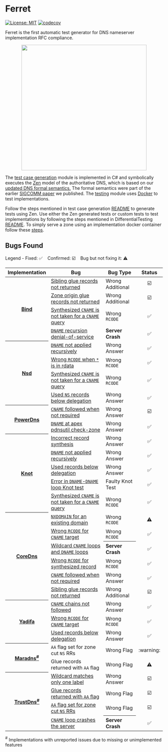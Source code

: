 Ferret 
==========

[![License: MIT](https://img.shields.io/badge/License-MIT-blue.svg?style=popout)](https://opensource.org/licenses/MIT)
[![codecov](https://codecov.io/gh/dns-groot/Ferret/branch/main/graph/badge.svg?token=T2A3Z90D3E&style=popout)](https://app.codecov.io/gh/dns-groot/ferret)

Ferret is the first automatic test generator for DNS nameserver implementation RFC compliance. 

<p align="center">
  <img src="system.PNG" width="400"/>
  <br>
</p>


The [test case generation](TestGenerator/) module is implemented in C# and symbolically executes the [Zen](https://github.com/microsoft/Zen) model of the authoritative DNS, which is based on our [updated DNS formal semantics.](https://sivakesava1.github.io/assets/pdf/sigcomm20_groot.pdf) The formal semantics were part of the earlier [SIGCOMM paper](https://dl.acm.org/doi/10.1145/3387514.3405871) we published. The [testing](DifferentialTesting/) module uses [Docker](https://www.docker.com/) to test implementations.

Follow the steps mentioned in test case generation [README](TestGenerator/) to generate tests using Zen. Use either the Zen generated tests or custom tests to test implementations by following the steps mentioned in DifferentialTesting [README](DifferentialTesting/). To simply serve a zone using an implementation docker container follow these [steps](DifferentialTesting/Implementations).

## Bugs Found

Legend - Fixed: ✅&nbsp;&nbsp;&nbsp;&nbsp;Confirmed: ☑️&nbsp;&nbsp;&nbsp;&nbsp;Bug but not fixing it: :warning: 

<table>
    <thead>
        <tr>
            <th align='center'>Implementation</th>
            <th align='center'>Bug</th>
            <th align='center'>Bug Type</th>
            <th align='center'>Status</th>
        </tr>
    </thead>
    <tbody>
        <tr>
           <th rowspan=4 align='center'><a href='https://gitlab.isc.org/isc-projects/bind9'>Bind</a></th>
           <td><a href='https://gitlab.isc.org/isc-projects/bind9/-/issues/2384'>Sibling glue records not returned</a> </td>
           <td align='left'>Wrong Additional</td>
           <td align='center'>☑️</td>
        </tr>
        <tr>
           <td><a href='https://gitlab.isc.org/isc-projects/bind9/-/issues/2385'>Zone origin glue records not returned</a></td>
           <td align='left'>Wrong Additional</td>
           <td align='center'>☑️</td>
        </tr>
        <tr>
           <td><a href='https://gitlab.isc.org/isc-projects/bind9/-/issues/2284'>Synthesized <code>CNAME</code> is not taken for  a <code>CNAME</code> query</a> </td>
           <td align='left'>Wrong <code>RCODE</code></td>
           <td align='center'>✅</td>
        </tr>
        <tr>
           <td><a href='https://gitlab.isc.org/isc-projects/bind9/-/issues/2540'><code>DNAME</code> recursion denial-of-service</a> </td>
           <td align='left'><b>Server Crash</b></td>
           <td align='center'>✅</td>
        </tr>
        <tr>
           <th rowspan=4 align='center'><a href='https://github.com/NLnetLabs/nsd'>Nsd</a></th>
           <td><a href='https://github.com/NLnetLabs/nsd/issues/151'><code>DNAME</code> not applied recursively</a></td>
           <td align='left'>Wrong Answer</td>
           <td align='center'>✅</td>
        </tr>
        <tr>
           <td><a href='https://github.com/NLnetLabs/nsd/issues/152'>Wrong <code>RCODE</code> when <code>*</code> is in rdata</a></td>
           <td >Wrong <code>RCODE</code></td>
           <td align='center'>✅</td>
        </tr>
        <tr>
           <td><a href='https://github.com/NLnetLabs/nsd/issues/140'>Synthesized <code>CNAME</code> is not taken for  a <code>CNAME</code> query</a> </td>
           <td align='left'>Wrong <code>RCODE</code></td>
           <td align='center'>✅</td>
        </tr>
        <tr>
           <td><a href='https://github.com/NLnetLabs/nsd/issues/174'>Used <code>NS</code> records below delegation</a> </td>
           <td align='left'>Wrong Answer</td>
           <td align='center'>✅</td>
        </tr>
        <tr>
           <th rowspan=2 align='center'><a href='https://github.com/PowerDNS/pdns'>PowerDns</a></th>
           <td><a href='https://github.com/PowerDNS/pdns/issues/9886'><code>CNAME</code> followed when not required</a></td>
           <td >Wrong Answer</td>
           <td align='center'>☑️</td>
        </tr>
        <tr>
           <td><a href='https://github.com/PowerDNS/pdns/issues/9734'><code>DNAME</code> at apex pdnsutil check-zone</a> </td>
           <td align='left'>Wrong Answer</td>
           <td align='center'>✅</td>
        </tr>
        <tr>
           <th rowspan=5 align='center'><a href='https://gitlab.nic.cz/knot/knot-dns'>Knot</a></th>
           <td><a href='https://gitlab.nic.cz/knot/knot-dns/-/issues/715'>Incorrect record synthesis</a></td>
           <td align='left'>Wrong Answer</td>
           <td align='center'>✅</td>
        </tr>
        <tr>
           <td><a href='https://gitlab.nic.cz/knot/knot-dns/-/issues/714'><code>DNAME</code> not applied recursively</a></td>
           <td align='left'>Wrong Answer</td>
           <td align='center'>✅</td>
        </tr>
        <tr>
           <td><a href='https://gitlab.nic.cz/knot/knot-dns/-/issues/713'>Used records below delegation</a></td>
           <td align='left'>Wrong Answer</td>
           <td align='center'>✅</td>
        </tr>
        <tr>
           <td><a href='https://gitlab.nic.cz/knot/knot-dns/-/issues/703'>Error in <code>DNAME</code>-<code>DNAME</code> loop Knot test</a></td>
           <td align='left'>Faulty Knot Test</td>
           <td align='center'>✅</td>
        </tr>
        <tr>
           <td><a href='https://gitlab.nic.cz/knot/knot-dns/-/merge_requests/1217'>Synthesized <code>CNAME</code> is not taken for  a <code>CNAME</code> query</a> </td>
           <td align='left'>Wrong <code>RCODE</code></td>
           <td align='center'>✅</td>
        </tr>
        <tr>
           <th rowspan=6 align='center'><a href='https://github.com/coredns/coredns'>CoreDns</a></th>
           <td><a href='https://github.com/coredns/coredns/issues/4374'><code>NXDOMAIN</code> for an existing domain</a></td>
           <td align='left'>Wrong <code>RCODE</code></td>
           <td align='center'> ⚠️ </td>
        </tr>
        <tr>
           <td><a href='https://github.com/coredns/coredns/issues/4288'>Wrong <code>RCODE</code> for <code>CNAME</code> target</a></td>
           <td align='left'>Wrong <code>RCODE</code></td>
           <td align='center'>✅</td>
        </tr>
        <tr>
           <td><a href='https://github.com/coredns/coredns/issues/4378'>Wildcard <code>CNAME</code> loops and <code>DNAME</code> loops</a></td>
           <th align='left'>Server Crash</th>
           <td align='center'>✅</td>
        </tr>
        <tr>
           <td><a href='https://github.com/coredns/coredns/issues/4341'>Wrong <code>RCODE</code> for synthesized record</a></td>
           <td align='left'>Wrong <code>RCODE</code></td>
           <td align='center'>✅</td>
        </tr>
        <tr>
           <td><a href='https://github.com/coredns/coredns/issues/4398'><code>CNAME</code> followed when not required</a></td>
           <td align='left'>Wrong Answer</td>
           <td align='center'>✅</td>
        </tr>
        <tr>
           <td><a href='https://github.com/coredns/coredns/issues/4377'>Sibling glue records not returned</a></td>
           <td align='left'>Wrong Additional</td>
           <td align='center'>☑️</td>
        </tr>
        <tr>
           <th rowspan=3 align='center'><a href='https://github.com/yadifa/yadifa'>Yadifa</a></th>
           <td><a href='https://github.com/yadifa/yadifa/issues/10'><code>CNAME</code> chains not followed</a></td>
           <td align='left'>Wrong Answer</td>
           <td align='center'>✅</td>
        </tr>
        <tr>
           <td><a href='https://github.com/yadifa/yadifa/issues/11'>Wrong <code>RCODE</code> for <code>CNAME</code> target</a></td>
           <td align='left'>Wrong <code>RCODE</code></td>
           <td align='center'>✅</td>
        </tr>
        <tr>
           <td><a href='https://github.com/yadifa/yadifa/issues/12'>Used records below delegation</a></td>
           <td align='left'>Wrong Answer</td>
           <td align='center'>✅</td>
        </tr>
        <tr>
           <th rowspan=2 align='center'><a href='https://github.com/samboy/MaraDNS'>Maradns<a href="README.md/#note_1"><sup>#</sup></a></a></th>
           <td><code>AA</code> flag set for zone cut <code>NS</code> RRs</td>
           <td align='left'>Wrong Flag</td>
           <td align='center'>:warning: </td>
        </tr>
        <tr>
           <td>Glue records returned with <code>AA</code> flag</td>
           <td align='left'>Wrong Flag</td>
           <td align='center'> ⚠️</td>
        </tr>
        <tr>
           <th rowspan=4 align='center'><a href='https://github.com/bluejekyll/trust-dns'>TrustDns<a href="README.md/#note_1"><sup>#</sup></a></a></th>
           <td><a href='https://github.com/bluejekyll/trust-dns/issues/1342'>Wildcard matches only one label</a></td>
           <td align='left'>Wrong Answer</td>
           <td align='center'>☑️</td>
        </tr>
        <tr>
           <td><a href='https://github.com/bluejekyll/trust-dns/issues/1272'>Glue records returned with <code>AA</code> flag</a></td>
           <td align='left'>Wrong Flag</td>
           <td align='center'>☑️</td>
        </tr>
        <tr>
           <td><a href='https://github.com/bluejekyll/trust-dns/issues/1273'><code>AA</code> flag set for zone cut <code>NS</code> RRs</a></td>
           <td align='left'>Wrong Flag</td>
           <td align='center'>☑️</td>
        </tr>
        <tr>
           <td><a href='https://github.com/bluejekyll/trust-dns/issues/1283'><code>CNAME</code> loop crashes the server</a></td>
           <th align='left'>Server Crash</th>
           <td align='center'>✅</td>
        </tr>
    </tbody>
</table>

<a id="note_1"><sup>#</sup></a> Implementations with unreported issues due to missing or unimplemented features

